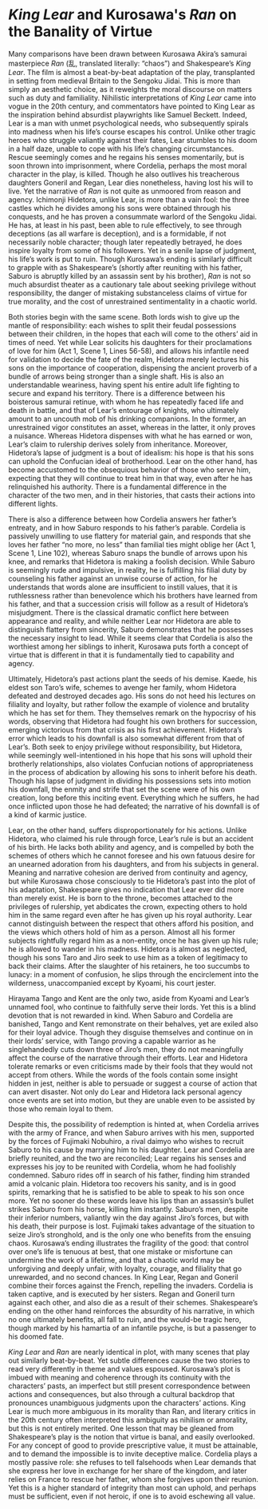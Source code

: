 # *King Lear* and Kurosawa's *Ran* on the Banality of Virtue

Many comparisons have been drawn between Kurosawa Akira’s samurai masterpiece *Ran* (乱, translated literally: “chaos”)
and Shakespeare’s *King Lear*. The film is almost a beat-by-beat adaptation of the play, transplanted in setting from
medieval Britain to the Sengoku Jidai. This is more than simply an aesthetic choice, as it reweights the moral discourse
on matters such as duty and familiality. Nihilistic interpretations of *King Lear* came into vogue in the 20th century,
and commentators have pointed to King Lear as the inspiration behind absurdist playwrights like Samuel Beckett. Indeed,
Lear is a man with unmet psychological needs, who subsequently spirals into madness when his life’s course escapes his
control. Unlike other tragic heroes who struggle valiantly against their fates, Lear stumbles to his doom in a half
daze, unable to cope with his life’s changing circumstances. Rescue seemingly comes and he regains his senses
momentarily, but is soon thrown into imprisonment, where Cordelia, perhaps the most moral character in the play, is
killed. Though he also outlives his treacherous daughters Goneril and Regan, Lear dies nonetheless, having lost his will
to live. Yet the narrative of *Ran* is not quite as unmoored from reason and agency. Ichimonji Hidetora, unlike Lear, is
more than a vain fool: the three castles which he divides among his sons were obtained through his conquests, and he has
proven a consummate warlord of the Sengoku Jidai. He has, at least in his past, been able to rule effectively, to see
through deceptions (as all warfare is deception), and is a formidable, if not necessarily noble character; though later
repeatedly betrayed, he does inspire loyalty from some of his followers. Yet in a senile lapse of judgment, his life’s
work is put to ruin. Though Kurosawa’s ending is similarly difficult to grapple with as Shakespeare’s (shortly after
reuniting with his father, Saburo is abruptly killed by an assassin sent by his brother), *Ran* is not so much absurdist
theater as a cautionary tale about seeking privilege without responsibility, the danger of mistaking substanceless
claims of virtue for true morality, and the cost of unrestrained sentimentality in a chaotic world.

Both stories begin with the same scene. Both lords wish to give up the mantle of responsibility: each wishes to split
their feudal possessions between their children, in the hopes that each will come to the others’ aid in times of need.
Yet while Lear solicits his daughters for their proclamations of love for him (Act 1, Scene 1, Lines 56-58), and allows
his infantile need for validation to decide the fate of the realm, Hidetora merely lectures his sons on the importance
of cooperation, dispensing the ancient proverb of a bundle of arrows being stronger than a single shaft. His is also an
understandable weariness, having spent his entire adult life fighting to secure and expand his territory. There is a
difference between his boisterous samurai retinue, with whom he has repeatedly faced life and death in battle, and that
of Lear’s entourage of knights, who ultimately amount to an uncouth mob of his drinking companions. In the former, an
unrestrained vigor constitutes an asset, whereas in the latter, it only proves a nuisance. Whereas Hidetora dispenses
with what he has earned or won, Lear’s claim to rulership derives solely from inheritance. Moreover, Hidetora’s lapse of
judgment is a bout of idealism: his hope is that his sons can uphold the Confucian ideal of brotherhood. Lear on the
other hand, has become accustomed to the obsequious behavior of those who serve him, expecting that they will continue
to treat him in that way, even after he has relinquished his authority. There is a fundamental difference in the
character of the two men, and in their histories, that casts their actions into different lights.

There is also a difference between how Cordelia answers her father’s entreaty, and in how Saburo responds to his
father’s parable. Cordelia is passively unwilling to use flattery for material gain, and responds that she loves her
father “no more, no less” than familial ties might oblige her (Act 1, Scene 1, Line 102), whereas Saburo snaps the
bundle of arrows upon his knee, and remarks that Hidetora is making a foolish decision. While Saburo is seemingly rude
and impulsive, in reality, he is fulfilling his filial duty by counseling his father against an unwise course of action,
for he understands that words alone are insufficient to instill values, that it is ruthlessness rather than benevolence
which his brothers have learned from his father, and that a succession crisis will follow as a result of Hidetora’s
misjudgment. There is the classical dramatic conflict here between appearance and reality, and while neither Lear nor
Hidetora are able to distinguish flattery from sincerity, Saburo demonstrates that he possesses the necessary insight to
lead. While it seems clear that Cordelia is also the worthiest among her siblings to inherit, Kurosawa puts forth a
concept of virtue that is different in that it is fundamentally tied to capability and agency.

Ultimately, Hidetora’s past actions plant the seeds of his demise. Kaede, his eldest son Taro’s wife, schemes to avenge
her family, whom Hidetora defeated and destroyed decades ago. His sons do not heed his lectures on filiality and
loyalty, but rather follow the example of violence and brutality which he has set for them. They themselves remark on
the hypocrisy of his words, observing that Hidetora had fought his own brothers for succession, emerging victorious from
that crisis as his first achievement. Hidetora’s error which leads to his downfall is also somewhat different from that
of Lear’s. Both seek to enjoy privilege without responsibility, but Hidetora, while seemingly well-intentioned in his
hope that his sons will uphold their brotherly relationships, also violates Confucian notions of appropriateness in the
process of abdication by allowing his sons to inherit before his death. Though his lapse of judgment in dividing his
possessions sets into motion his downfall, the enmity and strife that set the scene were of his own creation, long
before this inciting event. Everything which he suffers, he had once inflicted upon those he had defeated; the narrative
of his downfall is of a kind of karmic justice.

Lear, on the other hand, suffers disproportionately for his actions. Unlike Hidetora, who claimed his rule through
force, Lear’s rule is but an accident of his birth. He lacks both ability and agency, and is compelled by both the
schemes of others which he cannot foresee and his own fatuous desire for an unearned adoration from his daughters, and
from his subjects in general. Meaning and narrative cohesion are derived from continuity and agency, but while Kurosawa
chose consciously to tie Hidetora’s past into the plot of his adaptation, Shakespeare gives no indication that Lear ever
did more than merely exist. He is born to the throne, becomes attached to the privileges of rulership, yet abdicates the
crown, expecting others to hold him in the same regard even after he has given up his royal authority. Lear cannot
distinguish between the respect that others afford his position, and the views which others hold of him as a person.
Almost all his former subjects rightfully regard him as a non-entity, once he has given up his rule; he is allowed to
wander in his madness. Hidetora is almost as neglected, though his sons Taro and Jiro seek to use him as a token of
legitimacy to back their claims. After the slaughter of his retainers, he too succumbs to lunacy: in a moment of
confusion, he slips through the encirclement into the wilderness, unaccompanied except by Kyoami, his court jester.

Hirayama Tango and Kent are the only two, aside from Kyoami and Lear’s unnamed fool, who continue to faithfully serve
their lords. Yet this is a blind devotion that is not rewarded in kind. When Saburo and Cordelia are banished, Tango and
Kent remonstrate on their behalves, yet are exiled also for their loyal advice. Though they disguise themselves and
continue on in their lords’ service, with Tango proving a capable warrior as he singlehandedly cuts down three of Jiro’s
men, they do not meaningfully affect the course of the narrative through their efforts. Lear and Hidetora tolerate
remarks or even criticisms made by their fools that they would not accept from others. While the words of the fools
contain some insight hidden in jest, neither is able to persuade or suggest a course of action that can avert disaster.
Not only do Lear and Hidetora lack personal agency once events are set into motion, but they are unable even to be
assisted by those who remain loyal to them.

Despite this, the possibility of redemption is hinted at, when Cordelia arrives with the army of France, and when Saburo
arrives with his men, supported by the forces of Fujimaki Nobuhiro, a rival daimyo who wishes to recruit Saburo to his
cause by marrying him to his daughter. Lear and Cordelia are briefly reunited, and the two are reconciled; Lear regains
his senses and expresses his joy to be reunited with Cordelia, whom he had foolishly condemned. Saburo rides off in
search of his father, finding him stranded amid a volcanic plain. Hidetora too recovers his sanity, and is in good
spirits, remarking that he is satisfied to be able to speak to his son once more. Yet no sooner do these words leave his
lips than an assassin’s bullet strikes Saburo from his horse, killing him instantly. Saburo’s men, despite their
inferior numbers, valiantly win the day against Jiro’s forces, but with his death, their purpose is lost. Fujimaki takes
advantage of the situation to seize Jiro’s stronghold, and is the only one who benefits from the ensuing chaos.
Kurosawa’s ending illustrates the fragility of the good: that control over one’s life is tenuous at best, that one
mistake or misfortune can undermine the work of a lifetime, and that a chaotic world may be unforgiving and deeply
unfair, with loyalty, courage, and filiality that go unrewarded, and no second chances. In King Lear, Regan and Goneril
combine their forces against the French, repelling the invaders. Cordelia is taken captive, and is executed by her
sisters. Regan and Goneril turn against each other, and also die as a result of their schemes. Shakespeare’s ending on
the other hand reinforces the absurdity of his narrative, in which no one ultimately benefits, all fall to ruin, and the
would-be tragic hero, though marked by his hamartia of an infantile psyche, is but a passenger to his doomed fate.

*King Lear* and *Ran* are nearly identical in plot, with many scenes that play out similarly beat-by-beat. Yet subtle
differences cause the two stories to read very differently in theme and values espoused. Kurosawa’s plot is imbued with
meaning and coherence through its continuity with the characters’ pasts, an imperfect but still present correspondence
between actions and consequences, but also through a cultural backdrop that pronounces unambiguous judgments upon the
characters’ actions. King Lear is much more ambiguous in its morality than Ran, and literary critics in the 20th century
often interpreted this ambiguity as nihilism or amorality, but this is not entirely merited. One lesson that may be
gleaned from Shakespeare’s play is the notion that virtue is banal, and easily overlooked. For any concept of good to
provide prescriptive value, it must be attainable, and to demand the impossible is to invite deceptive malice. Cordelia
plays a mostly passive role: she refuses to tell falsehoods when Lear demands that she express her love in exchange for
her share of the kingdom, and later relies on France to rescue her father, whom she forgives upon their reunion. Yet
this is a higher standard of integrity than most can uphold, and perhaps must be sufficient, even if not heroic, if one
is to avoid eschewing all value.
